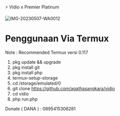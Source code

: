 ⚡ Vidio x Premier Platinum 

![IMG-20230507-WA0012](https://user-images.githubusercontent.com/115182304/236640476-99cfb58e-7fcb-43b7-940b-fe59e4a1e4bd.jpg)


# Penggunaan Via Termux

Note : Recommended Termux versi 0.117

1. pkg update && upgrade
2. pkg install git
3. pkg install php
4. termux-setup-storage
5. cd /storage/emulated/0
6. git clone https://github.com/agathasangkara/vidio
7. cd vidio
8. php run.php

Donate ( DANA ) : 0895415306281
